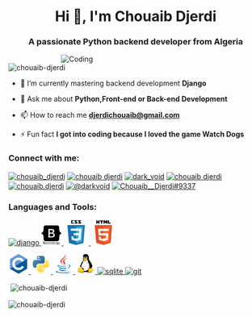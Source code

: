 <h1 align="center">Hi 👋, I'm Chouaib Djerdi</h1>
<h3 align="center">A passionate Python backend developer from Algeria</h3>

<img align="right" alt="Coding" width="400" src="https://www.lambdatest.com/resources/images/news24.gif">

<p align="left"> <img src="https://komarev.com/ghpvc/?username=chouaib-djerdi&label=Profile%20views&color=0e75b6&style=flat" alt="chouaib-djerdi" /> </p>

- 🌱 I’m currently mastering backend development **Django**

- 💬 Ask me about **Python,Front-end or Back-end Development**

- 📫 How to reach me **djerdichouaib@gmail.com**

- ⚡ Fun fact **I got into coding because I loved the game Watch Dogs**

<h3 align="left">Connect with me:</h3>
<p align="left">
<a href="https://twitter.com/chouaib_djerdi" target="blank"><img align="center" src="https://raw.githubusercontent.com/rahuldkjain/github-profile-readme-generator/master/src/images/icons/Social/twitter.svg" alt="chouaib_djerdi" height="30" width="40" /></a>
<a href="https://linkedin.com/in/chouaib djerdi" target="blank"><img align="center" src="https://raw.githubusercontent.com/rahuldkjain/github-profile-readme-generator/master/src/images/icons/Social/linked-in-alt.svg" alt="chouaib djerdi" height="30" width="40" /></a>
<a href="https://stackoverflow.com/users/dark_void" target="blank"><img align="center" src="https://raw.githubusercontent.com/rahuldkjain/github-profile-readme-generator/master/src/images/icons/Social/stack-overflow.svg" alt="dark_void" height="30" width="40" /></a>
<a href="https://fb.com/chouaib djerdi" target="blank"><img align="center" src="https://raw.githubusercontent.com/rahuldkjain/github-profile-readme-generator/master/src/images/icons/Social/facebook.svg" alt="chouaib djerdi" height="30" width="40" /></a>
<a href="https://instagram.com/chouaib.djerdi" target="blank"><img align="center" src="https://raw.githubusercontent.com/rahuldkjain/github-profile-readme-generator/master/src/images/icons/Social/instagram.svg" alt="chouaib.djerdi" height="30" width="40" /></a>
<a href="https://medium.com/@darkvoid" target="blank"><img align="center" src="https://raw.githubusercontent.com/rahuldkjain/github-profile-readme-generator/master/src/images/icons/Social/medium.svg" alt="@darkvoid" height="30" width="40" /></a>
<a href="https://discord.gg/Chouaib__Djerdi#9337" target="blank"><img align="center" src="https://raw.githubusercontent.com/rahuldkjain/github-profile-readme-generator/master/src/images/icons/Social/discord.svg" alt="Chouaib__Djerdi#9337" height="30" width="40" /></a>
</p>

<h3 align="left">Languages and Tools:</h3>
<p align="left"> 
  <a href="https://www.djangoproject.com/" target="_blank" rel="noreferrer"> <img src="https://cdn.worldvectorlogo.com/logos/django.svg" alt="django" width="40" height="40"/> </a>
  <a href="https://getbootstrap.com" target="_blank" rel="noreferrer"> <img src="https://raw.githubusercontent.com/devicons/devicon/master/icons/bootstrap/bootstrap-plain-wordmark.svg" alt="bootstrap" width="40" height="40"/> </a>  <a href="https://www.w3schools.com/css/" target="_blank" rel="noreferrer"> <img src="https://raw.githubusercontent.com/devicons/devicon/master/icons/css3/css3-original-wordmark.svg" alt="css3" width="50" height="50"/> </a>  <a href="https://www.w3.org/html/" target="_blank" rel="noreferrer"> <img src="https://raw.githubusercontent.com/devicons/devicon/master/icons/html5/html5-original-wordmark.svg" alt="html5" width="50" height="50"/> </a>
  
  <a href="https://www.cprogramming.com/" target="_blank" rel="noreferrer"> <img src="https://raw.githubusercontent.com/devicons/devicon/master/icons/c/c-original.svg" alt="c" width="40" height="40"/> </a> <a href="https://www.python.org" target="_blank" rel="noreferrer"> <img src="https://raw.githubusercontent.com/devicons/devicon/master/icons/python/python-original.svg" alt="python" width="40" height="40"/> </a>
  <a href="https://www.java.com" target="_blank" rel="noreferrer"> <img src="https://raw.githubusercontent.com/devicons/devicon/master/icons/java/java-original.svg" alt="java" width="40" height="40"/> </a><a href="https://www.linux.org/" target="_blank" rel="noreferrer"> <img src="https://raw.githubusercontent.com/devicons/devicon/master/icons/linux/linux-original.svg" alt="linux" width="40" height="40"/> </a> <a href="https://www.sqlite.org/" target="_blank" rel="noreferrer"> <img src="https://www.vectorlogo.zone/logos/sqlite/sqlite-icon.svg" alt="sqlite" width="40" height="40"/> </a> <a href="https://git-scm.com/" target="_blank" rel="noreferrer"> <img src="https://www.vectorlogo.zone/logos/git-scm/git-scm-icon.svg" alt="git" width="40" height="40"/> </a>

</p>

<p>&nbsp;<img align="center" src="https://github-readme-stats.vercel.app/api?username=chouaib-djerdi&show_icons=true&locale=en" alt="chouaib-djerdi" /></p>

<p><img align="center" src="https://github-readme-streak-stats.herokuapp.com/?user=chouaib-djerdi&" alt="chouaib-djerdi" /></p>
